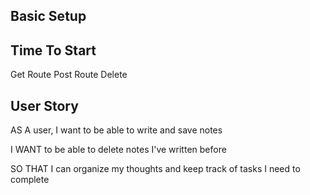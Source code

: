 ## Basic Setup

<!-- 1.Create a server.js
2.Run the npm init -y
3.Run the npm install express -->

## Time To Start

Get Route
Post Route
Delete

## User Story

AS A user, I want to be able to write and save notes

I WANT to be able to delete notes I've written before

SO THAT I can organize my thoughts and keep track of tasks I need to complete